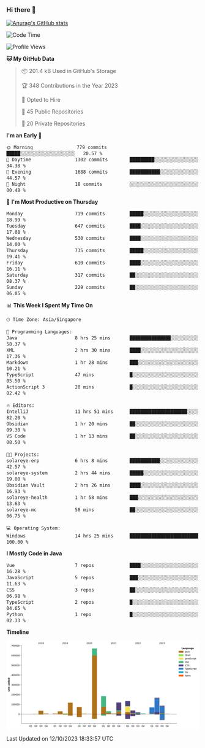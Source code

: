 ### Hi there 👋

[![Anurag's GitHub stats](https://github-readme-stats.vercel.app/api?username=xiumu2017&show_icons=true&theme=radical)](https://github.com/anuraghazra/github-readme-stats)

<!--
**xiumu2017/xiumu2017** is a ✨ _special_ ✨ repository because its `README.md` (this file) appears on your GitHub profile.

Here are some ideas to get you started:

- 🔭 I’m currently working on ...
- 🌱 I’m currently learning ...
- 👯 I’m looking to collaborate on ...
- 🤔 I’m looking for help with ...
- 💬 Ask me about ...
- 📫 How to reach me: ...
- 😄 Pronouns: ...
- ⚡ Fun fact: ...
-->

<!--START_SECTION:waka-->
![Code Time](http://img.shields.io/badge/Code%20Time-1%2C723%20hrs%2055%20mins-blue)

![Profile Views](http://img.shields.io/badge/Profile%20Views-0-blue)

**🐱 My GitHub Data** 

> 📦 201.4 kB Used in GitHub's Storage 
 > 
> 🏆 348 Contributions in the Year 2023
 > 
> 💼 Opted to Hire
 > 
> 📜 45 Public Repositories 
 > 
> 🔑 20 Private Repositories 
 > 
**I'm an Early 🐤** 

```text
🌞 Morning                779 commits         █████░░░░░░░░░░░░░░░░░░░░   20.57 % 
🌆 Daytime                1302 commits        █████████░░░░░░░░░░░░░░░░   34.38 % 
🌃 Evening                1688 commits        ███████████░░░░░░░░░░░░░░   44.57 % 
🌙 Night                  18 commits          ░░░░░░░░░░░░░░░░░░░░░░░░░   00.48 % 
```
📅 **I'm Most Productive on Thursday** 

```text
Monday                   719 commits         █████░░░░░░░░░░░░░░░░░░░░   18.99 % 
Tuesday                  647 commits         ████░░░░░░░░░░░░░░░░░░░░░   17.08 % 
Wednesday                530 commits         ████░░░░░░░░░░░░░░░░░░░░░   14.00 % 
Thursday                 735 commits         █████░░░░░░░░░░░░░░░░░░░░   19.41 % 
Friday                   610 commits         ████░░░░░░░░░░░░░░░░░░░░░   16.11 % 
Saturday                 317 commits         ██░░░░░░░░░░░░░░░░░░░░░░░   08.37 % 
Sunday                   229 commits         ██░░░░░░░░░░░░░░░░░░░░░░░   06.05 % 
```


📊 **This Week I Spent My Time On** 

```text
🕑︎ Time Zone: Asia/Singapore

💬 Programming Languages: 
Java                     8 hrs 25 mins       ███████████████░░░░░░░░░░   58.37 % 
XML                      2 hrs 30 mins       ████░░░░░░░░░░░░░░░░░░░░░   17.36 % 
Markdown                 1 hr 28 mins        ███░░░░░░░░░░░░░░░░░░░░░░   10.21 % 
TypeScript               47 mins             █░░░░░░░░░░░░░░░░░░░░░░░░   05.50 % 
ActionScript 3           20 mins             █░░░░░░░░░░░░░░░░░░░░░░░░   02.42 % 

🔥 Editors: 
IntelliJ                 11 hrs 51 mins      █████████████████████░░░░   82.20 % 
Obsidian                 1 hr 20 mins        ██░░░░░░░░░░░░░░░░░░░░░░░   09.30 % 
VS Code                  1 hr 13 mins        ██░░░░░░░░░░░░░░░░░░░░░░░   08.50 % 

🐱‍💻 Projects: 
solareye-erp             6 hrs 8 mins        ███████████░░░░░░░░░░░░░░   42.57 % 
solareye-system          2 hrs 44 mins       █████░░░░░░░░░░░░░░░░░░░░   19.00 % 
Obsidian Vault           2 hrs 26 mins       ████░░░░░░░░░░░░░░░░░░░░░   16.93 % 
solareye-health          1 hr 58 mins        ███░░░░░░░░░░░░░░░░░░░░░░   13.63 % 
solareye-mc              58 mins             ██░░░░░░░░░░░░░░░░░░░░░░░   06.75 % 

💻 Operating System: 
Windows                  14 hrs 25 mins      █████████████████████████   100.00 % 
```

**I Mostly Code in Java** 

```text
Vue                      7 repos             ████░░░░░░░░░░░░░░░░░░░░░   16.28 % 
JavaScript               5 repos             ███░░░░░░░░░░░░░░░░░░░░░░   11.63 % 
CSS                      3 repos             ██░░░░░░░░░░░░░░░░░░░░░░░   06.98 % 
TypeScript               2 repos             █░░░░░░░░░░░░░░░░░░░░░░░░   04.65 % 
Python                   1 repo              █░░░░░░░░░░░░░░░░░░░░░░░░   02.33 % 
```



**Timeline**

![Lines of Code chart](https://raw.githubusercontent.com/xiumu2017/xiumu2017/main/assets/bar_graph.png)


 Last Updated on 12/10/2023 18:33:57 UTC
<!--END_SECTION:waka-->
